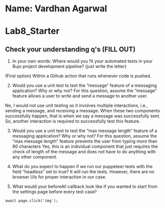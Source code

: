 # Name: Vardhan Agarwal
# Lab8_Starter

## Check your understanding q's (FILL OUT)
1. In your own words: Where would you fit your automated tests in your Bujo project development pipeline? (just write the letter)

(First option) Within a Github action that runs whenever code is pushed.

2. Would you use a unit test to test the “message” feature of a messaging application? Why or why not? For this question, assume the “message” feature allows a user to write and send a message to another user.

No, I would not use unit testing as it involves multiple interactions, i.e., sending a message, and receiving a message. When these two components successfully happen, that is when we say a message was successfully sent. So, another interaction is required to successfully test this feature.

3. Would you use a unit test to test the “max message length” feature of a messaging application? Why or why not? For this question, assume the “max message length” feature prevents the user from typing more than 80 characters
Yes, this is an individual component that just requires the check of length of the message and does not have to do anything with any other component.

4. What do you expect to happen if we run our puppeteer tests with the field “headless” set to true?
It will run the tests. However, there are no browser UIs for proper interaction in our case.

5. What would your beforeAll callback look like if you wanted to start from the settings page before every test case?
```
await page.click('img');
```
